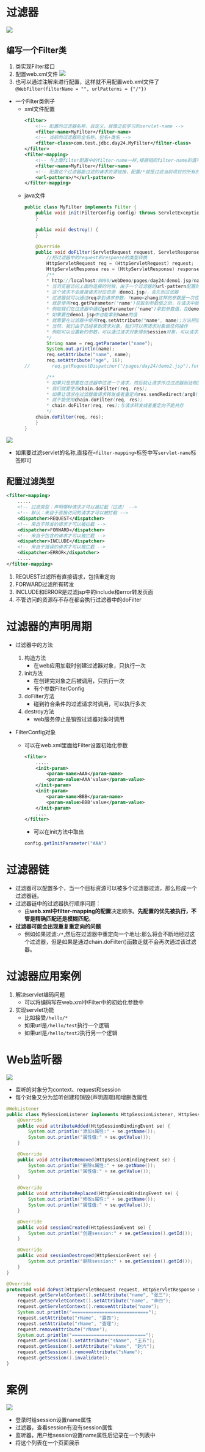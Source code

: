 # 过滤器
![](picture/01.png)

## 编写一个Filter类
1. 类实现Filter接口
2. 配置web.xml文件
![](picture/02.png)
3. 也可以通过注解来进行配置，这样就不用配置web.xml文件了
`@WebFilter(filterName = "", urlPatterns = {"/"})`

* 一个Filter类例子
  * xml文件配置
    ```xml
    <filter>
        <!-- 配置的过滤器名称，自定义，就像之前学习的servlet-name -->
        <filter-name>MyFilter</filter-name>
        <!-- 当前的过滤器的全名称，包名+类名 -->
        <filter-class>com.test.jdbc.day24.MyFilter</filter-class>
    </filter>
    <filter-mapping>
        <!-- 与上面filter配置中的filter-name一样,根据相同filter-name的值可以把filter和filter-mapping绑定 -->
        <filter-name>MyFilter</filter-name>
        <!-- 配置这个过滤器能过滤的请求资源链接，配置/*就是过滤当前项目的所有的请求 -->
        <url-pattern>/*</url-pattern>
    </filter-mapping>
    ```
  * java文件
    ```java
    public class MyFilter implements Filter {
        public void init(FilterConfig config) throws ServletException {
        }

        public void destroy() {
        }

        @Override
        public void doFilter(ServletRequest request, ServletResponse response, FilterChain chain) throws ServletException, IOException {
            //把过滤器中的request和response的类型转换
            HttpServletRequest req = (HttpServletRequest) request;
            HttpServletResponse res = (HttpServletResponse) response;
            /**
            * http://localhost:8080/webDemo/pages/day24/demo1.jsp?name=zhang
            * 当浏览器访问上面的连接的时候，由于一个过滤器的url-pattern配置的是/*
            * 这个请求不会直接请求对应资源（demo1.jsp），会先到过滤器
            * 过滤器就可以通过req拿到请求参数，?name=zhang这样的参数是一次性的
            * 就是使用req.getParameter("name")获取到参数值之后，在请求中就没有了
            * 例如我们在过滤器中通过getParameter("name")拿到参数值，在demo1.jsp就拿不到name的值了
            * 如果要在demo1.jsp中也能拿到name的值
            * 就需要在过滤器中使用req.setAttribute("name", name);方法把值重新放进去
            * 当然，我们由于已经拿到请求对象，我们可以用请求对象做任何操作
            * 例如可以设置新的参数，可以通过请求对象得到session对象，可以请求转发
            */
            String name = req.getParameter("name");
            System.out.println(name);
            req.setAttribute("name", name);
            req.setAttribute("age", 16);
    //        req.getRequestDispatcher("/pages/day24/demo2.jsp").forward(req, res);

            /**
            * 如果只是想要在过滤器中过滤一个请求，然后就让请求传过过滤器到达相应的资源
            * 我们就要使用chain.doFilter(req, res);
            * 如果让请求在过滤器做请求转发或者重定向res.sendRedirect(arg0);
            * 就不能使用chain.doFilter(req, res);
            * chain.doFilter(req, res);与请求转发或者重定向不能共存
            */
        chain.doFilter(req, res);
        }
    }
    ```
![](picture/03.png)
* 如果要过滤servlet的名称,直接在`<filter-mapping>`标签中写`servlet-name`标签即可

## 配置过滤类型
```xml
<filter-mapping>
    .....
    <!-- 过滤类型：声明哪种请求才可以被拦截（过滤） -->
    <!-- 默认：来自于直接访问的请求才可以被拦截 -->
    <dispatcher>REQUEST</dispatcher>
    <!-- 来自于转发的请求才可以被拦截 -->
    <dispatcher>FORWARD</dispatcher>
    <!-- 来自于包含的请求才可以被拦截 -->
    <dispatcher>INCLUDE</dispatcher>
    <!-- 来自于错误的请求才可以被拦截 -->
    <dispatcher>ERROR</dispatcher>
    .....
</filter-mapping>
```
1. REQUEST过滤所有直接请求，包括重定向
2. FORWARD过滤所有转发
3. INCLUDE和ERROR是过滤jsp中的include和error转发页面
4. 不管访问的资源存不存在都会执行过滤器中的doFilter

# 过滤器的声明周期
* 过滤器中的方法
  1. 构造方法
     * 在web应用加载时创建过滤器对象，只执行一次
  2. init方法
     * 在创建完对象之后被调用，只执行一次
     * 有个参数FilterConfig
  3. doFilter方法
     * 碰到符合条件的过滤请求时调用，可以执行多次
  4. destroy方法
        * web服务停止是销毁过滤器对象时调用

* FilterConfig对象
  * 可以在web.xml里面给Filter设置初始化参数
    ```xml
    <filter>
        .....
        <init-param>
            <param-name>AAA</param-name>
            <param-value>AAA'value</param-value>
        </init-param>
        <init-param>
            <param-name>BBB</param-name>
            <param-value>BBB'value</param-value>
        </init-param>
        ....
    </filter>
    ```
    * 可以在init方法中取出
    ```java
    config.getInitParameter("AAA")
    ```

# 过滤器链
* 过滤器可以配置多个，当一个目标资源可以被多个过滤器过滤，那么形成一个过滤器链。
* 过滤器链中的过滤器执行顺序问题：
  * 由**web.xml中filter-mapping的配置**决定顺序。**先配置的优先被执行，不管是精确匹配还是模糊匹配**。
* **过滤器可能会出现重复重定向的问题**
  * 例如如果过滤:`/*`,然后在过滤器中重定向一个地址:那么将会不断地经过这个过滤器，但是如果是通过chain.doFilter()函数走就不会再次通过该过滤器。

# 过滤器应用案例
1. 解决servlet编码问题
   * 可以将编码写在web.xml中Filter中的初始化参数中
2. 实现servlet功能
   * 比如接受`/hello/*`
   * 如果url是`/hello/test`执行一个逻辑
   * 如果url是`/hello/test2`执行另一个逻辑


# Web监听器
![](picture/04.png)
* 监听的对象分为context、request和session
* 每个对象又分为监听创建和销毁(声明周期)和增删改属性
```java
@WebListener
public class MySessionListener implements HttpSessionListener, HttpSessionAttributeListener {
    @Override
    public void attributeAdded(HttpSessionBindingEvent se) {
        System.out.println("添加s属性:" + se.getName());
        System.out.println("属性值:" + se.getValue());
    }

    @Override
    public void attributeRemoved(HttpSessionBindingEvent se) {
        System.out.println("删除s属性:" + se.getName());
        System.out.println("属性值:" + se.getValue());
    }

    @Override
    public void attributeReplaced(HttpSessionBindingEvent se) {
        System.out.println("修改s属性:" + se.getName());
        System.out.println("属性值:" + se.getValue());
    }

    @Override
    public void sessionCreated(HttpSessionEvent se) {
        System.out.println("创建session:" + se.getSession().getId());
    }

    @Override
    public void sessionDestroyed(HttpSessionEvent se) {
        System.out.println("删除session:" + se.getSession().getId());
    }
}
```

```java
@Override
protected void doPost(HttpServletRequest request, HttpServletResponse response) throws ServletException, IOException {
    request.getServletContext().setAttribute("name", "张三");
    request.getServletContext().setAttribute("name", "李四");
    request.getServletContext().removeAttribute("name");
    System.out.println("============================");
    request.setAttribute("rName", "露西");
    request.setAttribute("rName", "查理");
    request.removeAttribute("rName");
    System.out.println("===========================");
    request.getSession().setAttribute("sName", "王五");
    request.getSession().setAttribute("sName", "赵六");
    request.getSession().removeAttribute("sName");
    request.getSession().invalidate();
}
```

# 案例
![](picture/05.png)
* 登录时给session设置name属性
* 过滤器，查看session有没有session属性
* 监听器，用户给session设置name属性后记录在一个列表中
* 将这个列表在一个页面展示